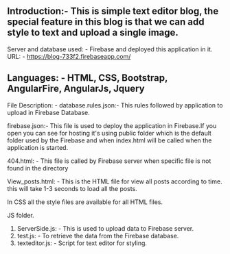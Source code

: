 Introduction:-
This is simple text editor blog, the special feature in this blog is that we can add style to text and upload a single image.
-------------------------------------------------------------------------------------------------------
Server and database used: - Firebase and deployed this application in it. URL: - https://blog-733f2.firebaseapp.com/


Languages: - HTML, CSS, Bootstrap, AngularFire, AngularJs, Jquery
-------------------------------------------------------------------------------------------------------

File Description: -
database.rules.json:- This rules followed by application to upload in Firebase Database.

firebase.json:- This file is used to deploy the application in Firebase.If you open you can see for hosting it's using public folder which is the default folder used by the Firebase and when index.html will be called when the application is started.

404.html:  - This file is called by Firebase server when specific file is not found in the directory 

View_posts.html: - This is the HTML file for view all posts according to time. this will take 1-3 seconds to load all the posts.

In CSS all the style files are available for all HTML files.

JS folder.
1. ServerSide.js: - This is used to upload data to Firebase server.
2. test.js: - To retrieve the data from the Firebase database.
3. texteditor.js: - Script for text editor for styling.